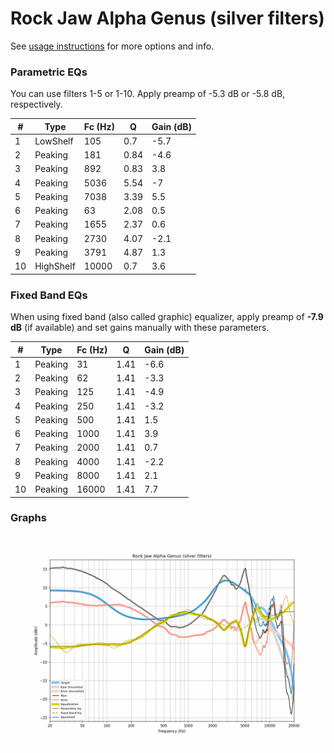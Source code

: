 # Rock Jaw Alpha Genus (silver filters)
See [usage instructions](https://github.com/jaakkopasanen/AutoEq#usage) for more options and info.

### Parametric EQs
You can use filters 1-5 or 1-10. Apply preamp of -5.3 dB or -5.8 dB, respectively.

|   # | Type      |   Fc (Hz) |    Q |   Gain (dB) |
|-----|-----------|-----------|------|-------------|
|   1 | LowShelf  |       105 | 0.7  |        -5.7 |
|   2 | Peaking   |       181 | 0.84 |        -4.6 |
|   3 | Peaking   |       892 | 0.83 |         3.8 |
|   4 | Peaking   |      5036 | 5.54 |        -7   |
|   5 | Peaking   |      7038 | 3.39 |         5.5 |
|   6 | Peaking   |        63 | 2.08 |         0.5 |
|   7 | Peaking   |      1655 | 2.37 |         0.6 |
|   8 | Peaking   |      2730 | 4.07 |        -2.1 |
|   9 | Peaking   |      3791 | 4.87 |         1.3 |
|  10 | HighShelf |     10000 | 0.7  |         3.6 |

### Fixed Band EQs
When using fixed band (also called graphic) equalizer, apply preamp of **-7.9 dB** (if available) and set gains manually with these parameters.

|   # | Type    |   Fc (Hz) |    Q |   Gain (dB) |
|-----|---------|-----------|------|-------------|
|   1 | Peaking |        31 | 1.41 |        -6.6 |
|   2 | Peaking |        62 | 1.41 |        -3.3 |
|   3 | Peaking |       125 | 1.41 |        -4.9 |
|   4 | Peaking |       250 | 1.41 |        -3.2 |
|   5 | Peaking |       500 | 1.41 |         1.5 |
|   6 | Peaking |      1000 | 1.41 |         3.9 |
|   7 | Peaking |      2000 | 1.41 |         0.7 |
|   8 | Peaking |      4000 | 1.41 |        -2.2 |
|   9 | Peaking |      8000 | 1.41 |         2.1 |
|  10 | Peaking |     16000 | 1.41 |         7.7 |

### Graphs
![](./Rock%20Jaw%20Alpha%20Genus%20(silver%20filters).png)
